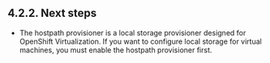## 4.2.2. Next steps

- The hostpath provisioner is a local storage provisioner designed for OpenShift Virtualization. If you want to configure local storage for virtual machines, you must enable the hostpath provisioner first.

